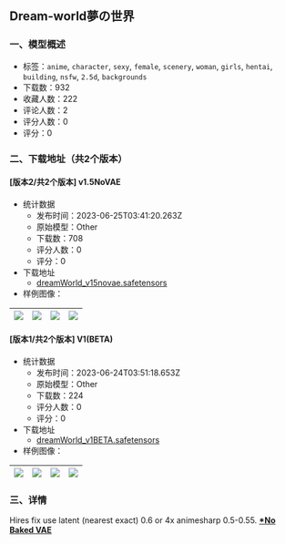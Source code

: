 ## Dream-world夢の世界
### 一、模型概述

- 标签：`anime`, `character`, `sexy`, `female`, `scenery`, `woman`, `girls`, `hentai`, `building`, `nsfw`, `2.5d`, `backgrounds`
- 下载数：932
- 收藏人数：222
- 评论人数：2
- 评分人数：0
- 评分：0

### 二、下载地址（共2个版本）

#### [版本2/共2个版本] v1.5NoVAE

- 统计数据
  - 发布时间：2023-06-25T03:41:20.263Z
  - 原始模型：Other
  - 下载数：708
  - 评分人数：0
  - 评分：0
- 下载地址
  - [dreamWorld_v15novae.safetensors](https://civitai.com/api/download/models/102673)
- 样例图像：

| <img src="https://image.civitai.com/xG1nkqKTMzGDvpLrqFT7WA/b7d02f96-4ac3-40d5-ad0e-86da8a58fa64/width=450/1267240.jpeg" /> | <img src="https://image.civitai.com/xG1nkqKTMzGDvpLrqFT7WA/17c82ea3-ad5c-44e4-8374-26f182e507ce/width=450/1267243.jpeg" /> | <img src="https://image.civitai.com/xG1nkqKTMzGDvpLrqFT7WA/8cb1e747-a94b-4a58-a00b-4147ba01996b/width=450/1267335.jpeg" /> | <img src="https://image.civitai.com/xG1nkqKTMzGDvpLrqFT7WA/94316425-87e2-4d68-88e5-83a928dd57ff/width=450/1267337.jpeg" /> |
| ---- | ---- | ---- | ---- |

#### [版本1/共2个版本] V1(BETA)

- 统计数据
  - 发布时间：2023-06-24T03:51:18.653Z
  - 原始模型：Other
  - 下载数：224
  - 评分人数：0
  - 评分：0
- 下载地址
  - [dreamWorld_v1BETA.safetensors](https://civitai.com/api/download/models/96580)
- 样例图像：

| <img src="https://image.civitai.com/xG1nkqKTMzGDvpLrqFT7WA/fff39242-1ecf-40d8-8a0c-5471ddd29b24/width=450/1154295.jpeg" /> | <img src="https://image.civitai.com/xG1nkqKTMzGDvpLrqFT7WA/35e277f3-a75c-405e-bc37-6ccb8fcb0236/width=450/1154301.jpeg" /> | <img src="https://image.civitai.com/xG1nkqKTMzGDvpLrqFT7WA/00a79985-fa8a-4fef-9325-02bec4078f08/width=450/1154311.jpeg" /> | <img src="https://image.civitai.com/xG1nkqKTMzGDvpLrqFT7WA/67d6a05a-f56d-436b-a625-c42fa4cfd576/width=450/1154293.jpeg" /> |
| ---- | ---- | ---- | ---- |


### 三、详情
<p>Hires fix use latent (nearest exact) 0.6 or 4x animesharp 0.5-0.55. <strong><u>*No Baked VAE</u></strong></p>